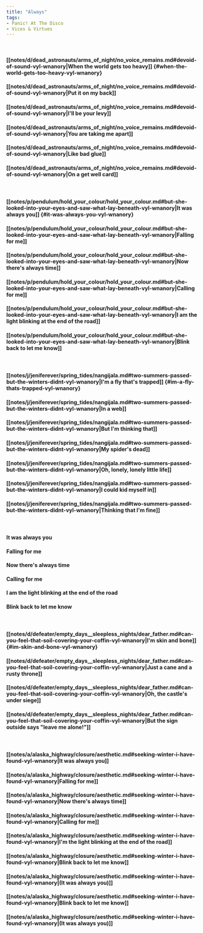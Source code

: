 ```yaml
---
title: "Always"
tags:
- Panic! At The Disco
- Vices & Virtues
---
```

&nbsp;
#### [[notes/d/dead_astronauts/arms_of_night/no_voice_remains.md#devoid-of-sound-vyl-wnanory|When the world gets too heavy]] {#when-the-world-gets-too-heavy-vyl-wnanory}
#### [[notes/d/dead_astronauts/arms_of_night/no_voice_remains.md#devoid-of-sound-vyl-wnanory|Put it on my back]]
#### [[notes/d/dead_astronauts/arms_of_night/no_voice_remains.md#devoid-of-sound-vyl-wnanory|I'll be your levy]]
#### [[notes/d/dead_astronauts/arms_of_night/no_voice_remains.md#devoid-of-sound-vyl-wnanory|You are taking me apart]]
#### [[notes/d/dead_astronauts/arms_of_night/no_voice_remains.md#devoid-of-sound-vyl-wnanory|Like bad glue]]
#### [[notes/d/dead_astronauts/arms_of_night/no_voice_remains.md#devoid-of-sound-vyl-wnanory|On a get well card]]
&nbsp;
#### [[notes/p/pendulum/hold_your_colour/hold_your_colour.md#but-she-looked-into-your-eyes-and-saw-what-lay-beneath-vyl-wnanory|It was always you]] {#it-was-always-you-vyl-wnanory}
#### [[notes/p/pendulum/hold_your_colour/hold_your_colour.md#but-she-looked-into-your-eyes-and-saw-what-lay-beneath-vyl-wnanory|Falling for me]]
#### [[notes/p/pendulum/hold_your_colour/hold_your_colour.md#but-she-looked-into-your-eyes-and-saw-what-lay-beneath-vyl-wnanory|Now there's always time]]
#### [[notes/p/pendulum/hold_your_colour/hold_your_colour.md#but-she-looked-into-your-eyes-and-saw-what-lay-beneath-vyl-wnanory|Calling for me]]
#### [[notes/p/pendulum/hold_your_colour/hold_your_colour.md#but-she-looked-into-your-eyes-and-saw-what-lay-beneath-vyl-wnanory|I am the light blinking at the end of the road]]
#### [[notes/p/pendulum/hold_your_colour/hold_your_colour.md#but-she-looked-into-your-eyes-and-saw-what-lay-beneath-vyl-wnanory|Blink back to let me know]]
&nbsp;
#### [[notes/j/jeniferever/spring_tides/nangijala.md#two-summers-passed-but-the-winters-didnt-vyl-wnanory|I'm a fly that's trapped]] {#im-a-fly-thats-trapped-vyl-wnanory}
#### [[notes/j/jeniferever/spring_tides/nangijala.md#two-summers-passed-but-the-winters-didnt-vyl-wnanory|In a web]]
#### [[notes/j/jeniferever/spring_tides/nangijala.md#two-summers-passed-but-the-winters-didnt-vyl-wnanory|But I'm thinking that]]
#### [[notes/j/jeniferever/spring_tides/nangijala.md#two-summers-passed-but-the-winters-didnt-vyl-wnanory|My spider's dead]]
#### [[notes/j/jeniferever/spring_tides/nangijala.md#two-summers-passed-but-the-winters-didnt-vyl-wnanory|Oh, lonely, lonely little life]]
#### [[notes/j/jeniferever/spring_tides/nangijala.md#two-summers-passed-but-the-winters-didnt-vyl-wnanory|I could kid myself in]]
#### [[notes/j/jeniferever/spring_tides/nangijala.md#two-summers-passed-but-the-winters-didnt-vyl-wnanory|Thinking that I'm fine]]
&nbsp;
#### It was always you
#### Falling for me
#### Now there's always time
#### Calling for me
#### I am the light blinking at the end of the road
#### Blink back to let me know
&nbsp;
#### [[notes/d/defeater/empty_days__sleepless_nights/dear_father.md#can-you-feel-that-soil-covering-your-coffin-vyl-wnanory|I'm skin and bone]] {#im-skin-and-bone-vyl-wnanory}
#### [[notes/d/defeater/empty_days__sleepless_nights/dear_father.md#can-you-feel-that-soil-covering-your-coffin-vyl-wnanory|Just a cane and a rusty throne]]
#### [[notes/d/defeater/empty_days__sleepless_nights/dear_father.md#can-you-feel-that-soil-covering-your-coffin-vyl-wnanory|Oh, the castle's under siege]]
#### [[notes/d/defeater/empty_days__sleepless_nights/dear_father.md#can-you-feel-that-soil-covering-your-coffin-vyl-wnanory|But the sign outside says "leave me alone!"]]
&nbsp;
#### [[notes/a/alaska_highway/closure/aesthetic.md#seeking-winter-i-have-found-vyl-wnanory|It was always you]]
#### [[notes/a/alaska_highway/closure/aesthetic.md#seeking-winter-i-have-found-vyl-wnanory|Falling for me]]
#### [[notes/a/alaska_highway/closure/aesthetic.md#seeking-winter-i-have-found-vyl-wnanory|Now there's always time]]
#### [[notes/a/alaska_highway/closure/aesthetic.md#seeking-winter-i-have-found-vyl-wnanory|Calling for me]]
#### [[notes/a/alaska_highway/closure/aesthetic.md#seeking-winter-i-have-found-vyl-wnanory|I'm the light blinking at the end of the road]]
#### [[notes/a/alaska_highway/closure/aesthetic.md#seeking-winter-i-have-found-vyl-wnanory|Blink back to let me know]]
#### [[notes/a/alaska_highway/closure/aesthetic.md#seeking-winter-i-have-found-vyl-wnanory|(It was always you)]]
#### [[notes/a/alaska_highway/closure/aesthetic.md#seeking-winter-i-have-found-vyl-wnanory|Blink back to let me know]]
#### [[notes/a/alaska_highway/closure/aesthetic.md#seeking-winter-i-have-found-vyl-wnanory|(It was always you)]]
